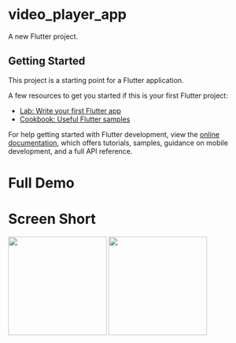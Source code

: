 # video_player_app

A new Flutter project.

## Getting Started

This project is a starting point for a Flutter application.

A few resources to get you started if this is your first Flutter project:

- [Lab: Write your first Flutter app](https://docs.flutter.dev/get-started/codelab)
- [Cookbook: Useful Flutter samples](https://docs.flutter.dev/cookbook)

For help getting started with Flutter development, view the
[online documentation](https://docs.flutter.dev/), which offers tutorials,
samples, guidance on mobile development, and a full API reference.


# Full Demo


# Screen Short
<img src = "https://user-images.githubusercontent.com/114761517/235347069-593cb03f-fd99-4797-8fea-51370cd6be80.png" width = "200px">    
<img src = "https://user-images.githubusercontent.com/114761517/235347088-2c56a940-2172-4c38-ba51-a6f4fff0366c.png" width = "200px">
